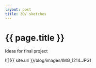 ```yaml
---
layout: post
title: 3D/ sketches
---
```


{{ page.title }}
================

<p class="meta">

Ideas for final project

![]({{ site.url }}/blog/images/IMG_1214.JPG)